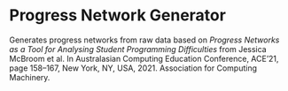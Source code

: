 # Progress Network Generator

Generates progress networks from raw data based on _Progress Networks as a Tool for Analysing
Student Programming Difficulties_ from Jessica McBroom et al. In Australasian Computing
Education Conference, ACE’21, page 158–167, New York, NY, USA, 2021.
Association for Computing Machinery.
